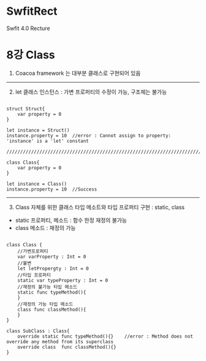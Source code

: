 # SwfitRect
Swfit 4.0 Recture

8강 Class
===========
1. Coacoa framework 는 대부분 클래스로 구현되어 있음
* * *
2. let 클래스 인스턴스 : 가변 프로퍼티의 수정이 가능, 구조체는 불가능
<pre><code>
struct Struct{
    var property = 0
}

let instance = Struct()
instance.property = 10  //error : Cannot assign to property: 'instance' is a 'let' constant

///////////////////////////////////////////////////////////////////////////////////////////

class Class{
    var property = 0
}

let instance = Class()
instance.property = 10  //Success
</pre></code>
* * *
3. Class 자체를 위한 클래스 타입 메소트와 타입 프로퍼티 구현 : static, class
* static 프로퍼티, 메소드 : 함수 한정 재정의 불가능
* class 메소드 : 재정의 가능
<pre><code>
class Class {
    //가변프로퍼티
    var varProperty : Int = 0
    //불변
    let letPropergty : Int = 0
    //타입 프로퍼티
    static var typeProperty : Int = 0
    //재정의 불가능 타입 메소드
    static func typeMethod(){
    }
    //재정의 가능 타입 메소드
    class func classMethod(){
    }
}

class SubClass : Class{
    override static func typeMethod(){}    //error : Method does not override any method from its superclass
    override class  func classMethod(){}
}
</pre></code>
